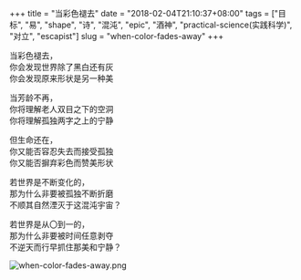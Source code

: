 +++
title = "当彩色褪去"
date = "2018-02-04T21:10:37+08:00"
tags = ["目标", "易", "shape", "诗", "混沌", "epic", "酒神", "practical-science(实践科学)", "对立", "escapist"]
slug = "when-color-fades-away"
+++

当彩色褪去，  
你会发现世界除了黑白还有灰  
你会发现原来形状是另一种美

当芳龄不再，  
你将理解老人双目之下的空洞  
你将理解孤独两字之上的宁静

但生命还在，  
你又能否容忍失去而接受孤独  
你又能否摒弃彩色而赞美形状

若世界是不断变化的，  
那为什么非要被孤独不断折磨  
不顺其自然湮灭于这混沌宇宙？

若世界是从〇到一的，  
那为什么非要被时间任意剥夺  
不逆天而行早抓住那美和宁静？

![when-color-fades-away.png](/images/when-color-fades-away.png)
